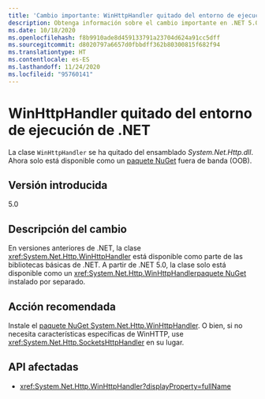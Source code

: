 ```yaml
---
title: 'Cambio importante: WinHttpHandler quitado del entorno de ejecución de .NET'
description: Obtenga información sobre el cambio importante en .NET 5.0, donde WinHttpHandler se ha quitado del entorno de ejecución de .NET.
ms.date: 10/18/2020
ms.openlocfilehash: f8b9910ade8d459133791a23704d624a91cc5dff
ms.sourcegitcommit: d8020797a6657d0fbbdff362b80300815f682f94
ms.translationtype: HT
ms.contentlocale: es-ES
ms.lasthandoff: 11/24/2020
ms.locfileid: "95760141"
---
```

# <a name="winhttphandler-removed-from-net-runtime"></a>WinHttpHandler quitado del entorno de ejecución de .NET

La clase `WinHttpHandler` se ha quitado del ensamblado *System.Net.Http.dll*. Ahora solo está disponible como un [paquete NuGet](https://www.nuget.org/packages/System.Net.Http.WinHttpHandler/) fuera de banda (OOB).

## <a name="version-introduced"></a>Versión introducida

5.0

## <a name="change-description"></a>Descripción del cambio

En versiones anteriores de .NET, la clase <xref:System.Net.Http.WinHttpHandler> está disponible como parte de las bibliotecas básicas de .NET. A partir de .NET 5.0, la clase solo está disponible como un <xref:System.Net.Http.WinHttpHandler>[paquete NuGet](https://www.nuget.org/packages/System.Net.Http.WinHttpHandler/) instalado por separado.

## <a name="recommended-action"></a>Acción recomendada

Instale el [paquete NuGet System.Net.Http.WinHttpHandler](https://www.nuget.org/packages/System.Net.Http.WinHttpHandler/). O bien, si no necesita características específicas de WinHTTP, use <xref:System.Net.Http.SocketsHttpHandler> en su lugar.

## <a name="affected-apis"></a>API afectadas

- <xref:System.Net.Http.WinHttpHandler?displayProperty=fullName>

<!--

### Affected APIs

- `T:System.Net.Http.WinHttpHandler`

### Category

Networking

-->
